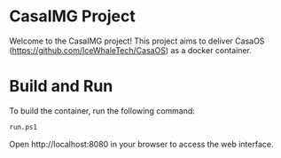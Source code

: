 # CasaIMG Project

Welcome to the CasaIMG project! This project aims to deliver CasaOS (https://github.com/IceWhaleTech/CasaOS) as a docker container.

# Build and Run
To build the container, run the following command:
```bash
run.ps1
```
Open http://localhost:8080 in your browser to access the web interface.